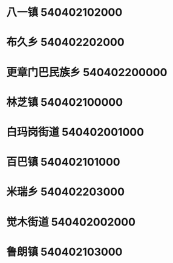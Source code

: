 # 八一镇 540402102000
# 布久乡 540402202000
# 更章门巴民族乡 540402200000
# 林芝镇 540402100000
# 白玛岗街道 540402001000
# 百巴镇 540402101000
# 米瑞乡 540402203000
# 觉木街道 540402002000
# 鲁朗镇 540402103000
